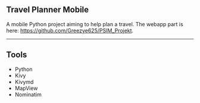 ## Travel Planner Mobile

A mobile Python project aiming to help plan a travel. The webapp part is here: <https://github.com/Greezye625/PSIM_Projekt>.

---

## Tools

- Python
- Kivy
- Kivymd
- MapView
- Nominatim

